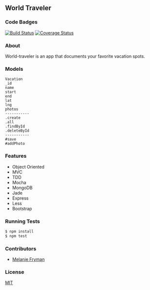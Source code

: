 ## World Traveler
### Code Badges
[![Build Status](https://travis-ci.org/mlfryman/world-traveler.svg)](https://travis-ci.org/mlfryman/world-traveler)
[![Coverage Status](https://coveralls.io/repos/mlfryman/world-traveler/badge.png)](https://coveralls.io/r/mlfryman/world-traveler)

### About
World-traveler is an app that documents your favorite vacation spots.

### Models
```
Vacation
_id
name
start
end
lat
lng
photos
-----------
.create
.all
.findById
.deleteById
-----------
#save
#addPhoto
```

### Features
- Object Oriented
- MVC
- TDD
- Mocha
- MongoDB
- Jade
- Express
- Less
- Bootstrap

### Running Tests
```bash
$ npm install
$ npm test
```

### Contributors
- [Melanie Fryman](https://github.com/mlfryman)

### License
[MIT](LICENSE)

